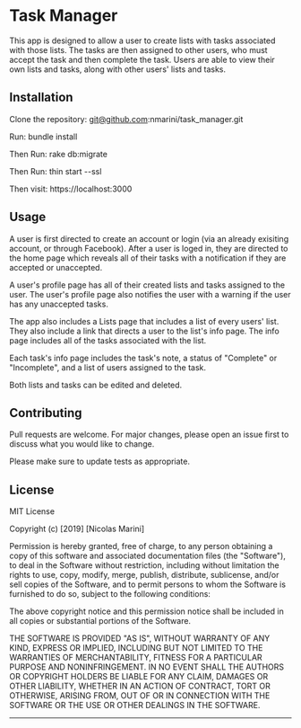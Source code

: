 # Task Manager
This app is designed to allow a user to create lists with tasks associated with those lists.  The tasks are then assigned to other users, who must accept the task and then complete the task.  Users are able to view their own lists and tasks, along with other users' lists and tasks.

## Installation

Clone the repository: git@github.com:nmarini/task_manager.git

Run: 
bundle install

Then Run:
rake db:migrate 

Then Run:
thin start --ssl
  
Then visit:
https://localhost:3000
  
## Usage

A user is first directed to create an account or login (via an already exisiting account, or through Facebook).
After a user is loged in, they are directed to the home page which reveals all of their tasks with a notification if they are accepted or unaccepted.

A user's profile page has all of their created lists and tasks assigned to the user.  The user's profile page also notifies the user with a warning if the user has any unaccepted tasks.

The app also includes a Lists page that includes a list of every users' list.  They also include a link that directs a user to the list's info page.  The info page includes all of the tasks associated with the list.

Each task's info page includes the task's note, a status of "Complete" or "Incomplete", and a list of users assigned to the task.

Both lists and tasks can be edited and deleted.

## Contributing
Pull requests are welcome. For major changes, please open an issue first to discuss what you would like to change.

Please make sure to update tests as appropriate.

## License
MIT License

Copyright (c) [2019] [Nicolas Marini]

Permission is hereby granted, free of charge, to any person obtaining a copy
of this software and associated documentation files (the "Software"), to deal
in the Software without restriction, including without limitation the rights
to use, copy, modify, merge, publish, distribute, sublicense, and/or sell
copies of the Software, and to permit persons to whom the Software is
furnished to do so, subject to the following conditions:

The above copyright notice and this permission notice shall be included in all
copies or substantial portions of the Software.

THE SOFTWARE IS PROVIDED "AS IS", WITHOUT WARRANTY OF ANY KIND, EXPRESS OR
IMPLIED, INCLUDING BUT NOT LIMITED TO THE WARRANTIES OF MERCHANTABILITY,
FITNESS FOR A PARTICULAR PURPOSE AND NONINFRINGEMENT. IN NO EVENT SHALL THE
AUTHORS OR COPYRIGHT HOLDERS BE LIABLE FOR ANY CLAIM, DAMAGES OR OTHER
LIABILITY, WHETHER IN AN ACTION OF CONTRACT, TORT OR OTHERWISE, ARISING FROM,
OUT OF OR IN CONNECTION WITH THE SOFTWARE OR THE USE OR OTHER DEALINGS IN THE
SOFTWARE.



-----------------------------------
